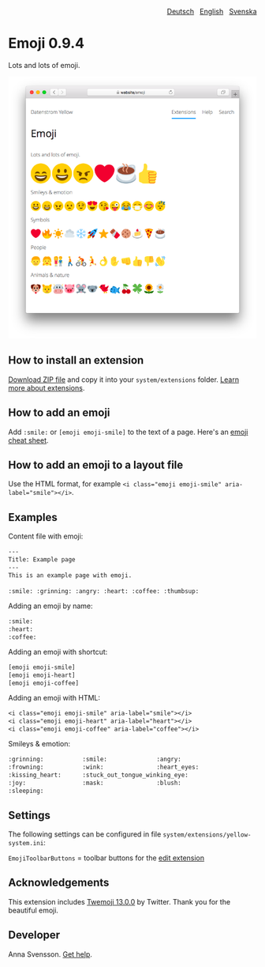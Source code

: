 <p align="right"><a href="README-de.md">Deutsch</a> &nbsp; <a href="README.md">English</a> &nbsp; <a href="README-sv.md">Svenska</a></p>

# Emoji 0.9.4

Lots and lots of emoji.

![Screenshot](SCREENSHOT.png)

## How to install an extension

[Download ZIP file](https://github.com/annaesvensson/yellow-emoji/archive/refs/heads/main.zip) and copy it into your `system/extensions` folder. [Learn more about extensions](https://github.com/annaesvensson/yellow-update).

## How to add an emoji

Add `:smile:` or `[emoji emoji-smile]` to the text of a page. Here's an [emoji cheat sheet](https://github.com/ikatyang/emoji-cheat-sheet).

## How to add an emoji to a layout file

Use the HTML format, for example `<i class="emoji emoji-smile" aria-label="smile"></i>`.

## Examples

Content file with emoji:

    ---
    Title: Example page
    ---
    This is an example page with emoji.

    :smile: :grinning: :angry: :heart: :coffee: :thumbsup:

Adding an emoji by name:

    :smile: 
    :heart: 
    :coffee:

Adding an emoji with shortcut:

    [emoji emoji-smile]
    [emoji emoji-heart]
    [emoji emoji-coffee]

Adding an emoji with HTML:

    <i class="emoji emoji-smile" aria-label="smile"></i>
    <i class="emoji emoji-heart" aria-label="heart"></i>
    <i class="emoji emoji-coffee" aria-label="coffee"></i>

Smileys & emotion:

    :grinning:           :smile:              :angry:
    :frowning:           :wink:               :heart_eyes:
    :kissing_heart:      :stuck_out_tongue_winking_eye:
    :joy:                :mask:               :blush:
    :sleeping:

## Settings

The following settings can be configured in file `system/extensions/yellow-system.ini`:

`EmojiToolbarButtons` = toolbar buttons for the [edit extension](https://github.com/annaesvensson/yellow-edit)  

## Acknowledgements

This extension includes [Twemoji 13.0.0](https://github.com/twitter/twemoji) by Twitter. Thank you for the beautiful emoji.

## Developer

Anna Svensson. [Get help](https://datenstrom.se/yellow/help/).
